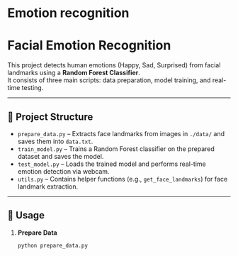 # Emotion recognition

# Facial Emotion Recognition

This project detects human emotions (Happy, Sad, Surprised) from facial landmarks using a **Random Forest Classifier**.  
It consists of three main scripts: data preparation, model training, and real-time testing.

---

## 📂 Project Structure
- `prepare_data.py` – Extracts face landmarks from images in `./data/` and saves them into `data.txt`.
- `train_model.py` – Trains a Random Forest classifier on the prepared dataset and saves the model.
- `test_model.py` – Loads the trained model and performs real-time emotion detection via webcam.
- `utils.py` – Contains helper functions (e.g., `get_face_landmarks`) for face landmark extraction.

---

## 🚀 Usage
1. **Prepare Data**
   ```bash
   python prepare_data.py
